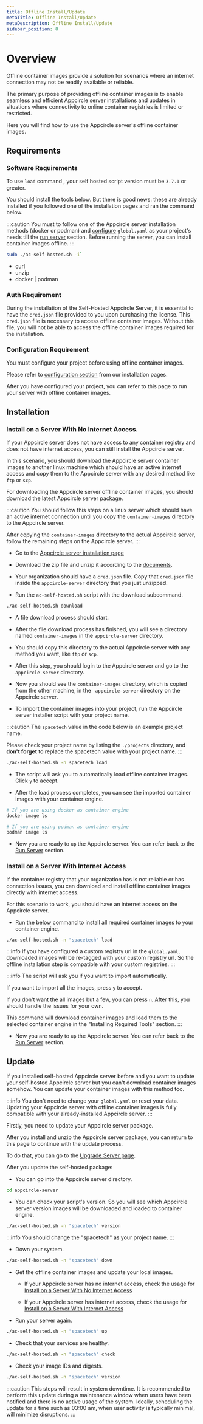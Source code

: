 ```yaml
---
title: Offline Install/Update
metaTitle: Offline Install/Update
metaDescription: Offline Install/Update
sidebar_position: 8
---
```


# Overview

Offline container images provide a solution for scenarios where an internet connection may not be readily available or reliable.

The primary purpose of providing offline container images is to enable seamless and efficient Appcircle server installations and updates in situations where connectivity to online container registries is limited or restricted.

Here you will find how to use the Appcircle server's offline container images.

## Requirements

### Software Requirements

To use `load` command , your self hosted script version must be `3.7.1` or greater.

You should install the tools below. But there is good news: these are already installed if you followed one of the installation pages and ran the command below.

:::caution
You must to follow one of the Appcircle server installation methods (docker or podman) and [configure](../install-server/docker.md#3-configure) `global.yaml` as your project's needs till the [run server](../install-server/docker.md#5-run-server) section.
Before running the server, you can install container images offline.
:::

```bash
sudo ./ac-self-hosted.sh -i`
```

- curl
- unzip
- docker | podman

### Auth Requirement

During the installation of the Self-Hosted Appcircle Server, it is essential to have the `cred.json` file provided to you upon purchasing the license.
This `cred.json` file is necessary to access offline container images.
Without this file, you will not be able to access the offline container images required for the installation.

### Configuration Requirement

You must configure your project before using offline container images.

Please refer to [configuration section](../install-server/docker.md#3-configure) from our installation pages.

After you have configured your project, you can refer to this page to run your server with offline container images.

## Installation

### Install on a Server With No Internet Access.

If your Appcircle server does not have access to any container registry and does not have internet access, you can still install the Appcircle server.

In this scenario, you should download the Appcircle server container images to another linux machine which should have an active internet access and copy them to the Appcircle server with any desired method like `ftp` or `scp`.

For downloading the Appcircle server offline container images, you should download the latest Appcircle server package.

:::caution
You should follow this steps on a linux server which should have an active internet connection until you copy the `container-images` directory to the Appcircle server.

After copying the `container-images` directory to the actual Appcircle server, follow the remaining steps on the Appcircle server.
:::

- Go to the [Appcircle server installation page](../install-server/docker.md#1-download)

- Download the zip file and unzip it according to the [documents](../install-server/docker.md#1-download).

- Your organization should have a `cred.json` file. Copy that `cred.json` file inside the `appcircle-server` directory that you just unzipped.

- Run the `ac-self-hosted.sh` script with the download subcommand.

```bash
./ac-self-hosted.sh download
```

- A file download process should start.

- After the file download process has finished, you will see a directory named `container-images` in the `appcircle-server` directory.

- You should copy this directory to the actual Appcircle server with any method you want, like `ftp` or `scp`.

- After this step, you should login to the Appcircle server and go to the `appcircle-server` directory.

- Now you should see the `container-images` directory, which is copied from the other machine, in the ` appcircle-server` directory on the Appcircle server.

- To import the container images into your project, run the Appcircle server installer script with your project name.

:::caution
The `spacetech` value in the code below is an example project name.

Please check your project name by listing the `./projects` directory, and **don't forget** to replace the spacetech value with your project name.
:::

```bash
./ac-self-hosted.sh -n spacetech load
```

- The script will ask you to automatically load offline container images. Click `y` to accept.

- After the load process completes, you can see the imported container images with your container engine.

```bash
# If you are using docker as container engine
docker image ls

# If you are using podman as container engine
podman image ls
```

- Now you are ready to `up` the Appcircle server. You can refer back to the [Run Server](../install-server/docker.md#5-run-server) section.

### Install on a Server With Internet Access

If the container registry that your organization has is not reliable or has connection issues, you can download and install offline container images directly with internet access.

For this scenario to work, you should have an internet access on the Appcircle server.

- Run the below command to install all required container images to your container engine.

```bash
./ac-self-hosted.sh -n "spacetech" load
```

:::info
If you have configured a custom registry url in the `global.yaml`, downloaded images will be re-tagged with your custom registry url.
So the offline installation step is compatible with your custom registries.
:::

:::info
The script will ask you if you want to import automatically.

If you want to import all the images, press `y` to accept.

If you don't want the all images but a few, you can press `n`. After this, you should handle the issues for your own.

This command will download container images and load them to the selected container engine in the "Installing Required Tools" section.
:::

- Now you are ready to `up` the Appcircle server. You can refer back to the [Run Server](../install-server/docker.md#5-run-server) section.

## Update

If you installed self-hosted Appcircle server before and you want to update your self-hosted Appcircle server but you can't download container images somehow.
You can update your container images with this method too.

:::info
You don't need to change your `global.yaml` or reset your data.
Updating your Appcircle server with offline container images is fully compatible with your already-installed Appcircle server.
:::

Firstly, you need to update your Appcircle server package.

After you install and unzip the Appcircle server package, you can return to this page to continue with the update process.

To do that, you can go to the [Upgrade Server page](../update#1-download-latest).

After you update the self-hosted package:

- You can go into the Appcircle server directory.

```bash
cd appcircle-server
```

- You can check your script's version.
  So you will see which Appcircle server version images will be downloaded and loaded to container engine.

```bash
./ac-self-hosted.sh -n "spacetech" version
```

:::info
You should change the "spacetech" as your project name.
:::

- Down your system.

```bash
./ac-self-hosted.sh -n "spacetech" down
```

- Get the offline container images and update your local images.

  - If your Appcircle server has no internet access, check the usage for [Install on a Server With No Internet Access](#install-on-a-server-with-no-internet-access)

  - If your Appcircle server has internet access, check the usage for [Install on a Server With Internet Access](#install-on-a-server-with-internet-access)

- Run your server again.

```bash
./ac-self-hosted.sh -n "spacetech" up
```

- Check that your services are healthy.

```bash
./ac-self-hosted.sh -n "spacetech" check
```

- Check your image IDs and digests.

```bash
./ac-self-hosted.sh -n "spacetech" version
```

:::caution
This steps will result in system downtime.
It is recommended to perform this update during a maintenance window when users have been notified and there is no active usage of the system.
Ideally, scheduling the update for a time such as 03:00 am, when user activity is typically minimal, will minimize disruptions.
:::
